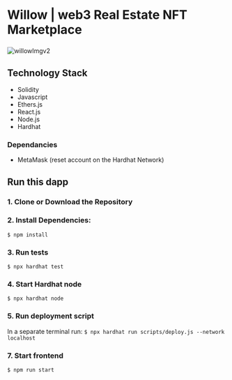 # Willow | web3 Real Estate NFT Marketplace
###
![willowImgv2](https://user-images.githubusercontent.com/83500098/235682263-6386b3fc-bd22-4b6d-8606-081e7809fa31.png)
###
## Technology Stack

- Solidity
- Javascript
- Ethers.js
- React.js
- Node.js
- Hardhat

### Dependancies
- MetaMask (reset account on the Hardhat Network)

## Run this dapp
### 1. Clone or Download the Repository

### 2. Install Dependencies:
`$ npm install`

### 3. Run tests
`$ npx hardhat test`

### 4. Start Hardhat node
`$ npx hardhat node`

### 5. Run deployment script
In a separate terminal run:
`$ npx hardhat run scripts/deploy.js --network localhost`

### 7. Start frontend
`$ npm run start`
